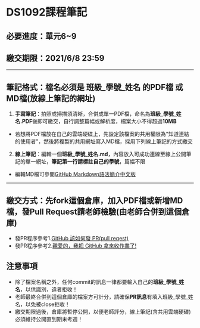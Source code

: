 # DS1092課程筆記
## 必要進度：單元6~9
## 繳交期限：2021/6/8 23:59
---
## 筆記格式：檔名必須是 班級_學號_姓名 的PDF檔 或 MD檔(放線上筆記的網址)
1. **手寫筆記**：拍照或掃描須清晰，合併成單一PDF檔，命名為**班級_學號_姓名.PDF**後即可繳交，自行調整篇幅或解析度，檔案大小不得超過**10MB**
- 若想將PDF檔放在自己的雲端硬碟上，先設定該檔案的共用權限為"知道連結的使用者"，然後將複製的共用網址寫入MD檔，採用下列線上筆記的方式繳交
2. **線上筆記**：編輯一個**班級_學號_姓名.md**，內容放入可成功連線至線上公開筆記的單一網址，**筆記第一行請標註自己的學號**，篇幅不限
- 編輯MD檔可參閱[GitHub Markdown語法簡介中文版](https://gist.github.com/billy3321/1001749662c370887c63bb30f26c9e6e)
---
## 繳交方式：先fork這個倉庫，加入PDF檔或新增MD檔，發Pull Request請老師檢驗(由老師合併到這個倉庫)
- 發PR程序參考1.[GitHub 該如何發 PR(pull reqest)](https://hsiangfeng.github.io/git/20190615/4143994266/)
- 發PR程序參考2.[親愛的，我把 GitHub 拿來收作業了!](https://kaochenlong.com/2017/12/12/use-github-for-homework/)
## 注意事項
- 除了檔案名稱之外，任何commit的訊息一律都要輸入自己的**班級_學號_姓名**，以供識別，違者拒收！
- 老師最終合併到這個倉庫的檔案方可計分，請確保**PR訊息**有填入班級_學號_姓名，以免被close拒收！
- 繳交期限過後，倉庫將暫停公開，以便老師評分，線上筆記(含共用雲端硬碟)必須維持公開直到期末考週！
